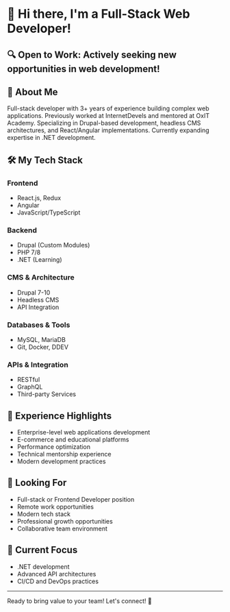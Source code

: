 # 👋 Hi there, I'm a Full-Stack Web Developer!

## 🔍 Open to Work: Actively seeking new opportunities in web development!

## 🚀 About Me
Full-stack developer with 3+ years of experience building complex web applications. Previously worked at InternetDevels and mentored at OxIT Academy. Specializing in Drupal-based development, headless CMS architectures, and React/Angular implementations. Currently expanding expertise in .NET development.

## 🛠️ My Tech Stack
### Frontend
- React.js, Redux 
- Angular
- JavaScript/TypeScript

### Backend
- Drupal (Custom Modules)
- PHP 7/8
- .NET (Learning)

### CMS & Architecture
- Drupal 7-10
- Headless CMS
- API Integration

### Databases & Tools
- MySQL, MariaDB
- Git, Docker, DDEV

### APIs & Integration
- RESTful
- GraphQL
- Third-party Services

## 💼 Experience Highlights
- Enterprise-level web applications development
- E-commerce and educational platforms
- Performance optimization
- Technical mentorship experience
- Modern development practices

## 🎯 Looking For
- Full-stack or Frontend Developer position
- Remote work opportunities
- Modern tech stack
- Professional growth opportunities
- Collaborative team environment

## 🌱 Current Focus
- .NET development
- Advanced API architectures
- CI/CD and DevOps practices

---
Ready to bring value to your team! Let's connect! 🌟
